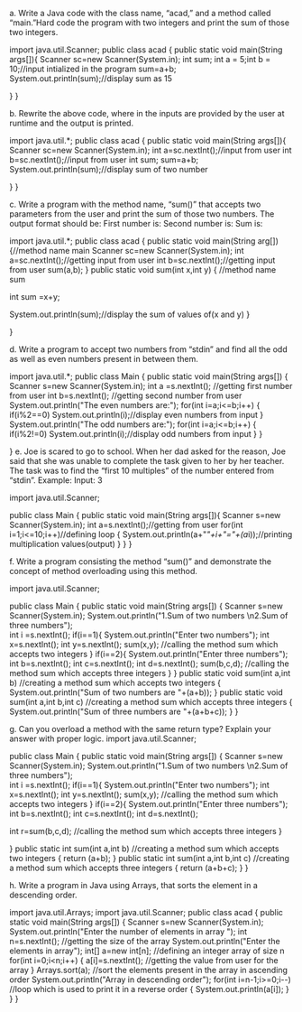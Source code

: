 a. Write a Java code with the class name, “acad,” and a method called “main.”Hard code the program with two integers and print the sum of those two integers.

import java.util.Scanner;
public class acad {
public static void main(String args[]){
	Scanner sc=new Scanner(System.in);
	int sum;
	int a = 5;int b = 10;//input intialized in the program
	sum=a+b;
	System.out.println(sum);//display sum as 15
	
}
}



b. Rewrite the above code, where in the inputs are provided by the user at runtime and the output is printed.

import java.util.*;
public class acad {
public static void main(String args[]){
	Scanner sc=new Scanner(System.in);
	int a=sc.nextInt();//input from user
	int b=sc.nextInt();//input from user
	int sum;
	sum=a+b;
	System.out.println(sum);//display sum of two number
	
}
}


c. Write a program with the method name, “sum()” that accepts two parameters from the user and print the sum of those two numbers. The
output format should be:
First number is:
Second number is:
Sum is:

import java.util.*;
 public class acad {
 public static void main(String arg[]){//method name main
 Scanner sc=new Scanner(System.in);
int a=sc.nextInt();//getting input from user
int b=sc.nextInt();//getting input from user
sum(a,b);
 }
public static void sum(int x,int y) { //method name sum
	
int sum =x+y;
	
System.out.println(sum);//display the sum of values of(x and y)
}

}


d. Write a program to accept two numbers from “stdin” and find all the odd as well as even numbers present in between them.


import java.util.*;
public class Main {
	public static void main(String args[])
	{
		Scanner s=new Scanner(System.in);
		int a =s.nextInt(); //getting first number from user
		int b=s.nextInt(); //getting second number from user
		System.out.println("The even numbers are:");
for(int i=a;i<=b;i++)
{
	if(i%2==0)
		System.out.println(i);//display even numbers from input
}
System.out.println("The odd numbers are:");
for(int i=a;i<=b;i++)
{
	if(i%2!=0)
		System.out.println(i);//display odd numbers from input
}
	}

}
e. Joe is scared to go to school. When her dad asked for the reason, Joe said that she was unable to complete the task given to her by her teacher. The task was to find the “first 10 multiples” of the number entered from “stdin”.
Example:
Input: 3

import java.util.Scanner;


public class Main {
public static void main(String args[]){
	Scanner s=new Scanner(System.in);
	int a=s.nextInt();//getting from user
	for(int i=1;i<=10;i++)//defining loop
	{
		System.out.println(a+"*"+i+"="+(a*i));//printing multiplication values(output)
	}
}
}


f. Write a program consisting the method “sum()” and demonstrate the concept of method overloading using this method.

import java.util.Scanner;


public class Main {
public static void main(String args[])
{
	Scanner s=new Scanner(System.in);
System.out.println("1.Sum of two numbers \n2.Sum of three numbers");  
int i =s.nextInt();
if(i==1){
System.out.println("Enter two numbers");
int x=s.nextInt();
int y=s.nextInt();
sum(x,y);  //calling the method sum which accepts two integers
}
if(i==2){ System.out.println("Enter three numbers");
int b=s.nextInt();
int c=s.nextInt();
int d=s.nextInt();
sum(b,c,d);  //calling the method sum which accepts three integers
}
}
public static void sum(int a,int b)  //creating a method sum which accepts two integers
{
	System.out.println("Sum of two numbers are "+(a+b));
}
public static void sum(int a,int b,int c) //creating a method sum which accepts three integers
{
	System.out.println("Sum of three numbers are "+(a+b+c));
}
}


g. Can you overload a method with the same return type? Explain your answer with proper logic.
import java.util.Scanner;


public class Main {
public static void main(String args[])
{
	Scanner s=new Scanner(System.in);
System.out.println("1.Sum of two numbers \n2.Sum of three numbers");  
int i =s.nextInt();
if(i==1){
System.out.println("Enter two numbers");
int x=s.nextInt();
int y=s.nextInt();
sum(x,y);  //calling the method sum which accepts two integers
}
if(i==2){ System.out.println("Enter three numbers");
int b=s.nextInt();
int c=s.nextInt();
int d=s.nextInt();

int r=sum(b,c,d);  //calling the method sum which accepts three integers
}

}
public static int sum(int a,int b)  //creating a method sum which accepts two integers
{
	return (a+b);
}
public static int sum(int a,int b,int c) //creating a method sum which accepts three integers
{
	return (a+b+c);
}
}

h. Write a program in Java using Arrays, that sorts the element in a descending order.



import java.util.Arrays;
import java.util.Scanner;
public class acad {
public static void main(String args[])
{
	Scanner s=new Scanner(System.in);
System.out.println("Enter the number of elements in array ");
int n=s.nextInt(); //getting the size of the array
System.out.println("Enter the elements in array");
int[] a=new int[n];  //defining an integer array of size n
for(int i=0;i<n;i++)
{
 	a[i]=s.nextInt();   //getting the value from user for the array
}
Arrays.sort(a);  //sort the elements present in the array in ascending order
System.out.println("Array in descending order");
for(int i=n-1;i>=0;i--)     //loop which is used to print it in a reverse order
{
	System.out.println(a[i]);
}
}
}

